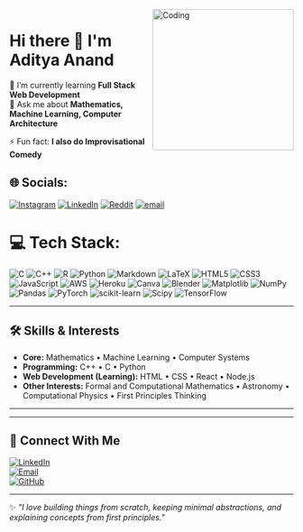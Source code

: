 <img align="right" alt="Coding" width="250" src="https://media1.giphy.com/media/v1.Y2lkPTc5MGI3NjExbDRpcW4zZGtodGdwNzRyOWRpYm1lZzdibXoycnh5NHRyOGNlZXRoMiZlcD12MV9pbnRlcm5hbF9naWZfYnlfaWQmY3Q9Zw/78XCFBGOlS6keY1Bil/giphy.gif">

# Hi there 👋 I'm Aditya Anand  

🌱 I’m currently learning **Full Stack Web Development**  
💬 Ask me about **Mathematics, Machine Learning, Computer Architecture**  

⚡ Fun fact: **I also do Improvisational Comedy**  


## 🌐 Socials:
[![Instagram](https://img.shields.io/badge/Instagram-%23E4405F.svg?logo=Instagram&logoColor=white)](https://instagram.com/anaditya24) [![LinkedIn](https://img.shields.io/badge/LinkedIn-%230077B5.svg?logo=linkedin&logoColor=white)](https://linkedin.com/in/anandadi) [![Reddit](https://img.shields.io/badge/Reddit-%23FF4500.svg?logo=Reddit&logoColor=white)](https://reddit.com/user/Aditya_1413) [![email](https://img.shields.io/badge/Email-D14836?logo=gmail&logoColor=white)](mailto:anaditya24@iitk.ac.in) 


# 💻 Tech Stack:
![C](https://img.shields.io/badge/c-%2300599C.svg?style=for-the-badge&logo=c&logoColor=white) ![C++](https://img.shields.io/badge/c++-%2300599C.svg?style=for-the-badge&logo=c%2B%2B&logoColor=white) ![R](https://img.shields.io/badge/r-%23276DC3.svg?style=for-the-badge&logo=r&logoColor=white) ![Python](https://img.shields.io/badge/python-3670A0?style=for-the-badge&logo=python&logoColor=ffdd54) ![Markdown](https://img.shields.io/badge/markdown-%23000000.svg?style=for-the-badge&logo=markdown&logoColor=white) ![LaTeX](https://img.shields.io/badge/latex-%23008080.svg?style=for-the-badge&logo=latex&logoColor=white) ![HTML5](https://img.shields.io/badge/html5-%23E34F26.svg?style=for-the-badge&logo=html5&logoColor=white) ![CSS3](https://img.shields.io/badge/css3-%231572B6.svg?style=for-the-badge&logo=css3&logoColor=white) ![JavaScript](https://img.shields.io/badge/javascript-%23323330.svg?style=for-the-badge&logo=javascript&logoColor=%23F7DF1E) ![AWS](https://img.shields.io/badge/AWS-%23FF9900.svg?style=for-the-badge&logo=amazon-aws&logoColor=white) ![Heroku](https://img.shields.io/badge/heroku-%23430098.svg?style=for-the-badge&logo=heroku&logoColor=white) ![Canva](https://img.shields.io/badge/Canva-%2300C4CC.svg?style=for-the-badge&logo=Canva&logoColor=white) ![Blender](https://img.shields.io/badge/blender-%23F5792A.svg?style=for-the-badge&logo=blender&logoColor=white) ![Matplotlib](https://img.shields.io/badge/Matplotlib-%23ffffff.svg?style=for-the-badge&logo=Matplotlib&logoColor=black) ![NumPy](https://img.shields.io/badge/numpy-%23013243.svg?style=for-the-badge&logo=numpy&logoColor=white) ![Pandas](https://img.shields.io/badge/pandas-%23150458.svg?style=for-the-badge&logo=pandas&logoColor=white) ![PyTorch](https://img.shields.io/badge/PyTorch-%23EE4C2C.svg?style=for-the-badge&logo=PyTorch&logoColor=white) ![scikit-learn](https://img.shields.io/badge/scikit--learn-%23F7931E.svg?style=for-the-badge&logo=scikit-learn&logoColor=white) ![Scipy](https://img.shields.io/badge/SciPy-%230C55A5.svg?style=for-the-badge&logo=scipy&logoColor=%white) ![TensorFlow](https://img.shields.io/badge/TensorFlow-%23FF6F00.svg?style=for-the-badge&logo=TensorFlow&logoColor=white)

---

## 🛠️ Skills & Interests  
- **Core:** Mathematics • Machine Learning • Computer Systems  
- **Programming:** C++ • C • Python 
- **Web Development (Learning):** HTML • CSS • React • Node.js  
- **Other Interests:** Formal and Computational Mathematics • Astronomy • Computational Physics • First Principles Thinking  

---
---

## 🤝 Connect With Me  
[![LinkedIn](https://img.shields.io/badge/LinkedIn-blue?logo=linkedin&logoColor=white)](https://linkedin.com/in/anandadi)  
[![Email](https://img.shields.io/badge/Email-red?logo=gmail&logoColor=white)](mailto:anaditya24@iitk.ac.in)  
[![GitHub](https://img.shields.io/badge/GitHub-black?logo=github&logoColor=white)](https://github.com/adianandgit)  

---
✨ *"I love building things from scratch, keeping minimal abstractions, and explaining concepts from first principles."*
